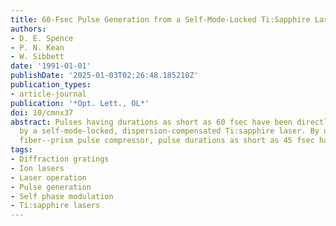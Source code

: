 ```yaml
---
title: 60-Fsec Pulse Generation from a Self-Mode-Locked Ti:Sapphire Laser
authors:
- D. E. Spence
- P. N. Kean
- W. Sibbett
date: '1991-01-01'
publishDate: '2025-01-03T02:26:48.185218Z'
publication_types:
- article-journal
publication: '*Opt. Lett., OL*'
doi: 10/cmnx37
abstract: Pulses having durations as short as 60 fsec have been directly generated
  by a self-mode-locked, dispersion-compensated Ti:sapphire laser. By using an extracavity
  fiber--prism pulse compressor, pulse durations as short as 45 fsec have been obtained.
tags:
- Diffraction gratings
- Ion lasers
- Laser operation
- Pulse generation
- Self phase modulation
- Ti:sapphire lasers
---
```

